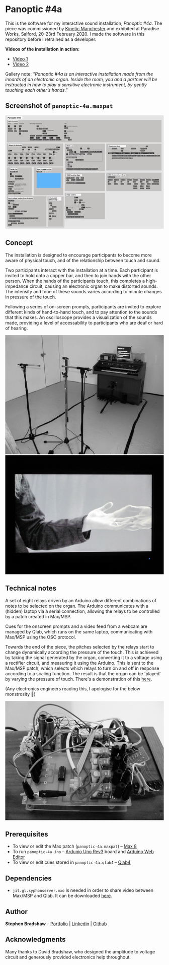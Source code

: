 # Panoptic #4a

This is the software for my interactive sound installation, *Panoptic #4a*. The piece was commissioned by [Kinetic Manchester](https://www.kineticmanchester.co.uk/) and exhibited at Paradise Works, Salford, 20-23rd February 2020.
I made the software in this repository before I retrained as a developer.

**Videos of the installation in action:**
- [Video 1](https://youtu.be/N3faFkEGIsc)
- [Video 2](https://youtu.be/GHY9lf_Q5a0)

Gallery note: *"Panoptic #4a is an interactive installation made from the innards of an electronic organ. Inside the room, you and a partner will be instructed in how to play a sensitive electronic instrument, by gently touching each other’s hands."*

## Screenshot of `panoptic-4a.maxpat`

![Screenshot of panoptic-4a.maxpat](./img/patcher-screenshot.png)

## Concept

The installation is designed to encourage participants to become more aware of physical touch, and of the relationship between touch and sound.

Two participants interact with the installation at a time. Each participant is invited to hold onto a copper bar, and then to join hands with the other person. When the hands of the participants touch, this completes a high-impedance circuit, causing an electronic organ to make distorted sounds. The intensity and tone of these sounds varies according to minute changes in pressure of the touch.

Following a series of on-screen prompts, participants are invited to explore different kinds of hand-to-hand touch, and to pay attention to the sounds that this makes. An oscilloscope provides a visualization of the sounds made, providing a level of accessability to participants who are deaf or hard of hearing.

![Wide shot of installation showing organ, screen and copper bars](./img/wide-shot.jpg)
![Close up of two hands touching](./img/touch.jpg)

## Technical notes

A set of eight relays driven by an Arduino allow different combinations of notes to be selected on the organ. The Arduino communicates with a (hidden) laptop via a serial connection, allowing the relays to be controlled by a patch created in Max/MSP.

Cues for the onscreen prompts and a video feed from a webcam are managed by Qlab, which runs on the same laptop, communicating with Max/MSP using the OSC protocol.

Towards the end of the piece, the pitches selected by the relays start to change dynamically according the pressure of the touch. This is achieved by taking the signal generated by the organ, converting it to a voltage using a rectifier circuit, and measuring it using the Arduino. This is sent to the Max/MSP patch, which selects which relays to turn on and off in response according to a scaling function. The result is that the organ can be 'played' by varying the pressure of touch. There's a demonstration of this [here](https://youtu.be/GHY9lf_Q5a0).

(Any electronics engineers reading this, I apologise for the below monstrosity 🙈)

![Close up of the electronic circuits](./img/electronics.jpg)

## Prerequisites
- To view or edit the Max patch (`panoptic-4a.maxpat`) – [Max 8](https://cycling74.com/downloads)
- To run `panoptic-4a.ino` – [Ardunio Uno Rev3](https://store.arduino.cc/arduino-uno-rev3) board and [Arduino Web Editor](create.arduino.cc)
- To view or edit cues stored in `panoptic-4a.qlab4` – [Qlab4](https://qlab.app/)

## Dependencies

- `jit.gl.syphonserver.mxo` is needed in order to share video between Max/MSP and Qlab. It can be downloaded [here](https://github.com/Syphon/Jitter/releases/tag/3).

## Author
**Stephen Bradshaw** – [Portfolio](https://www.stephenbradshaw.dev) | [Linkedin](https://www.linkedin.com/in/stephenbradshawdev/) | [Github](https://github.com/stephenjbradshaw)

## Acknowledgments

Many thanks to David Bradshaw, who designed the amplitude to voltage circuit and generously provided electronics help throughout.
